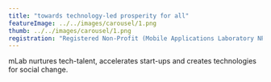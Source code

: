 ```yaml
---
title: "towards technology-led prosperity for all"
featureImage: ../../images/carousel/1.png
thumb: ../../images/carousel/1.png
registration: "Registered Non-Profit (Mobile Applications Laboratory NPC) & Level 1 B-BBEE Skills & ESD Provider"
---
```


mLab nurtures tech-talent, accelerates start-ups and creates technologies for social change.